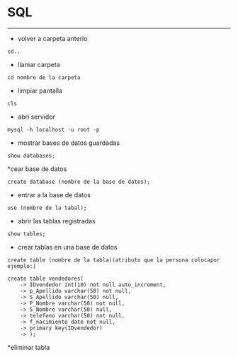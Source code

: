 # SQL
***

* volver a carpeta anterio
~~~
cd..
~~~
* llamar carpeta
~~~
cd nombre de la carpeta
~~~
* limpiar pantalla
~~~
cls
~~~
* abri servidor
~~~
mysql -h localhost -u root -p
~~~
* mostrar bases de datos guardadas
~~~
show databases;
~~~
*cear base de datos 
~~~
create database (nombre de la base de datos);
~~~
* entrar a la base de datos
~~~
use (nombre de la tabal);
~~~
* abrir las tablas registradas
~~~
show tables;
~~~
* crear tablas en una base de datos
~~~
create table (nombre de la tabla)(atributo que la persona colocapor ejemplo:)

create table vendedores(
    -> IDvendedor int(10) not null auto_increment,
    -> p_Apellido varchar(50) not null,
    -> S_Apellido varchar(50) null,
    -> P_Nombre varchar(50) not null,
    -> S_Nombre varchar(50) null,
    -> telefono varchar(50) not null,
    -> f_nacimiento date not null,
    -> primary key(IDvendedor)
    -> );
~~~
*eliminar tabla

    


